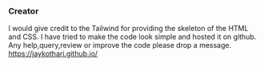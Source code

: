 ### Creator ###
I would give credit to the Tailwind for providing the skeleton of the HTML and CSS.
I have tried to make the code look simple and hosted it on github. Any help,query,review or improve the code
please drop a message.
https://jaykothari.github.io/
